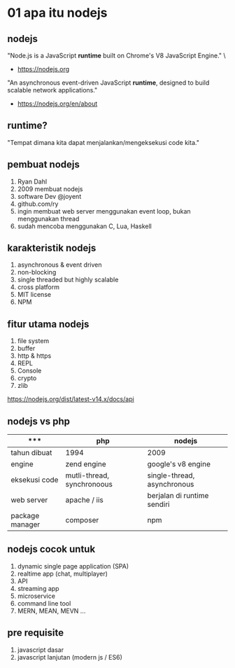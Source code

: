 # 01 apa itu nodejs

## nodejs

"Node.js is a JavaScript **runtime** built on Chrome's V8 JavaScript Engine." \
- https://nodejs.org

"An asynchronous event-driven JavaScript **runtime**, designed to build scalable network applications."
- https://nodejs.org/en/about

## runtime?

"Tempat dimana kita dapat menjalankan/mengeksekusi code kita."

## pembuat nodejs

1. Ryan Dahl
1. 2009 membuat nodejs
1. software Dev @joyent
1. github.com/ry
1. ingin membuat web server menggunakan event loop, bukan menggunakan thread
1. sudah mencoba menggunakan C, Lua, Haskell

## karakteristik nodejs

1. asynchronous & event driven
1. non-blocking
1. single threaded but highly scalable
1. cross platform
1. MIT license
1. NPM

## fitur utama nodejs

1. file system
1. buffer
1. http & https
1. REPL
1. Console
1. crypto
1. zlib

https://nodejs.org/dist/latest-v14.x/docs/api

## nodejs vs php

| ***             | php                        | nodejs                      |
|-----------------|----------------------------|-----------------------------|
| tahun dibuat    | 1994                       | 2009                        |
| engine          | zend engine                | google's v8 engine          |
| eksekusi code   | mutli-thread, synchronoous | single-thread, asynchronous |
| web server      | apache / iis               | berjalan di runtime sendiri |
| package manager | composer                   | npm                         |

## nodejs cocok untuk

1. dynamic single page application (SPA)
1. realtime app (chat, multiplayer)
1. API
1. streaming app
1. microservice
1. command line tool
1. MERN, MEAN, MEVN ...

## pre requisite

1. javascript dasar
1. javascript lanjutan (modern js / ES6)
